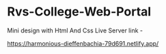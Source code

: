 # Rvs-College-Web-Portal
Mini design with Html And Css
Live Server link -



https://harmonious-dieffenbachia-79d691.netlify.app/
